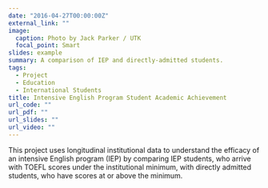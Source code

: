 ```yaml
---
date: "2016-04-27T00:00:00Z"
external_link: ""
image:
  caption: Photo by Jack Parker / UTK
  focal_point: Smart
slides: example
summary: A comparison of IEP and directly-admitted students.
tags:
  - Project
  - Education
  - International Students
title: Intensive English Program Student Academic Achievement
url_code: ""
url_pdf: ""
url_slides: ""
url_video: ""
---
```


This project uses longitudinal institutional data to understand the efficacy of an intensive English program (IEP) by comparing IEP students, who arrive with TOEFL scores under the institutional minimum, with directly admitted students, who have scores at or above the minimum.
